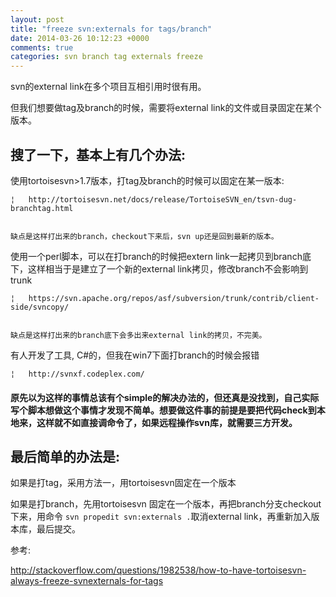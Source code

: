 ```yaml
---
layout: post
title: "freeze svn:externals for tags/branch"
date: 2014-03-26 10:12:23 +0000
comments: true
categories: svn branch tag externals freeze
---
```


svn的external link在多个项目互相引用时很有用。

但我们想要做tag及branch的时候，需要将external link的文件或目录固定在某个版本。


## 搜了一下，基本上有几个办法:

使用tortoisesvn>1.7版本，打tag及branch的时候可以固定在某一版本:

    ¦   http://tortoisesvn.net/docs/release/TortoiseSVN_en/tsvn-dug-branchtag.html


    缺点是这样打出来的branch，checkout下来后，svn up还是回到最新的版本。

使用一个perl脚本，可以在打branch的时候把extern link一起拷贝到branch底下，这样相当于是建立了一个新的external link拷贝，修改branch不会影响到trunk

    ¦   https://svn.apache.org/repos/asf/subversion/trunk/contrib/client-side/svncopy/


    缺点是这样打出来的branch底下会多出来external link的拷贝，不完美。


有人开发了工具, C#的，但我在win7下面打branch的时候会报错

    ¦   http://svnxf.codeplex.com/



#### 原先以为这样的事情总该有个simple的解决办法的，但还真是没找到，自己实际写个脚本想做这个事情才发现不简单。想要做这件事的前提是要把代码check到本地来，这样就不如直接调命令了，如果远程操作svn库，就需要三方开发。



## 最后简单的办法是:


如果是打tag，采用方法一，用tortoisesvn固定在一个版本

如果是打branch，先用tortoisesvn 固定在一个版本，再把branch分支checkout下来，用命令 `svn propedit svn:externals .`取消external link，再重新加入版本库，最后提交。


参考:

http://stackoverflow.com/questions/1982538/how-to-have-tortoisesvn-always-freeze-svnexternals-for-tags
